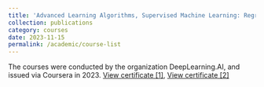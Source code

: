 ```yaml
---
title: 'Advanced Learning Algorithms, Supervised Machine Learning: Regression & Classification'
collection: publications
category: courses
date: 2023-11-15
permalink: /academic/course-list
---
```


The courses were conducted by the organization DeepLearning.AI, and issued via Coursera in 2023. 
[View certificate [1]](https://www.coursera.org/account/accomplishments/certificate/APDTPVACFE7D), 
[View certificate [2]](https://www.coursera.org/account/accomplishments/certificate/C8LQHTDZJTM6)